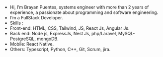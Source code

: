 - Hi, I’m Brayan Puentes, systems engineer with more than 2 years of experience, a passionate about programming and software engineering.
- I’m a FullStack Developer.
- Skills :
- Front-end: HTML, CSS, Tailwind, JS, React Js, Angular Js.
- Back end: Node js, ExpressJs, Nest Js, php/Laravel, MySQL-PostgreSQL, mongoDB.
- Mobile: React Native.
- Others: Typescript, Python, C++, Git, Scrum, jira. 

<!---
SMITH367/SMITH367 is a ✨ special ✨ repository because its `README.md` (this file) appears on your GitHub profile.
You can click the Preview link to take a look at your changes.
--->
